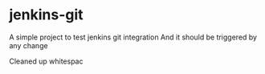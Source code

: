 # jenkins-git

A simple project to test jenkins git integration
And it should be triggered by any change

Cleaned up whitespac
